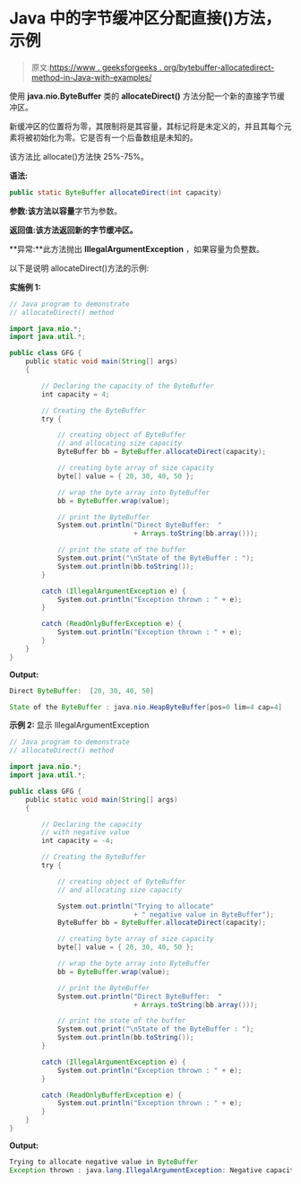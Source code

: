 # Java 中的字节缓冲区分配直接()方法，示例

> 原文:[https://www . geeksforgeeks . org/bytebuffer-allocatedirect-method-in-Java-with-examples/](https://www.geeksforgeeks.org/bytebuffer-allocatedirect-method-in-java-with-examples/)

使用 **java.nio.ByteBuffer** 类的 **allocateDirect()** 方法分配一个新的直接字节缓冲区。

新缓冲区的位置将为零，其限制将是其容量，其标记将是未定义的，并且其每个元素将被初始化为零。它是否有一个后备数组是未知的。

该方法比 allocate()方法快 25%-75%。

**语法:**

```java
public static ByteBuffer allocateDirect(int capacity)
```

**参数:**该方法以**容量**字节为参数。

**返回值:**该方法返回**新的字节缓冲区。**

**异常:**此方法抛出 **IllegalArgumentException** ，如果容量为负整数。

以下是说明 allocateDirect()方法的示例:

**实施例 1:**

```java
// Java program to demonstrate
// allocateDirect() method

import java.nio.*;
import java.util.*;

public class GFG {
    public static void main(String[] args)
    {

        // Declaring the capacity of the ByteBuffer
        int capacity = 4;

        // Creating the ByteBuffer
        try {

            // creating object of ByteBuffer
            // and allocating size capacity
            ByteBuffer bb = ByteBuffer.allocateDirect(capacity);

            // creating byte array of size capacity
            byte[] value = { 20, 30, 40, 50 };

            // wrap the byte array into ByteBuffer
            bb = ByteBuffer.wrap(value);

            // print the ByteBuffer
            System.out.println("Direct ByteBuffer:  "
                               + Arrays.toString(bb.array()));

            // print the state of the buffer
            System.out.print("\nState of the ByteBuffer : ");
            System.out.println(bb.toString());
        }

        catch (IllegalArgumentException e) {
            System.out.println("Exception thrown : " + e);
        }

        catch (ReadOnlyBufferException e) {
            System.out.println("Exception thrown : " + e);
        }
    }
}
```

**Output:**

```java
Direct ByteBuffer:  [20, 30, 40, 50]

State of the ByteBuffer : java.nio.HeapByteBuffer[pos=0 lim=4 cap=4]

```

**示例 2:** 显示 IllegalArgumentException

```java
// Java program to demonstrate
// allocateDirect() method

import java.nio.*;
import java.util.*;

public class GFG {
    public static void main(String[] args)
    {

        // Declaring the capacity
        // with negative value
        int capacity = -4;

        // Creating the ByteBuffer
        try {

            // creating object of ByteBuffer
            // and allocating size capacity

            System.out.println("Trying to allocate"
                               + " negative value in ByteBuffer");
            ByteBuffer bb = ByteBuffer.allocateDirect(capacity);

            // creating byte array of size capacity
            byte[] value = { 20, 30, 40, 50 };

            // wrap the byte array into ByteBuffer
            bb = ByteBuffer.wrap(value);

            // print the ByteBuffer
            System.out.println("Direct ByteBuffer:  "
                               + Arrays.toString(bb.array()));

            // print the state of the buffer
            System.out.print("\nState of the ByteBuffer : ");
            System.out.println(bb.toString());
        }

        catch (IllegalArgumentException e) {
            System.out.println("Exception thrown : " + e);
        }

        catch (ReadOnlyBufferException e) {
            System.out.println("Exception thrown : " + e);
        }
    }
}
```

**Output:**

```java
Trying to allocate negative value in ByteBuffer
Exception thrown : java.lang.IllegalArgumentException: Negative capacity: -4

```